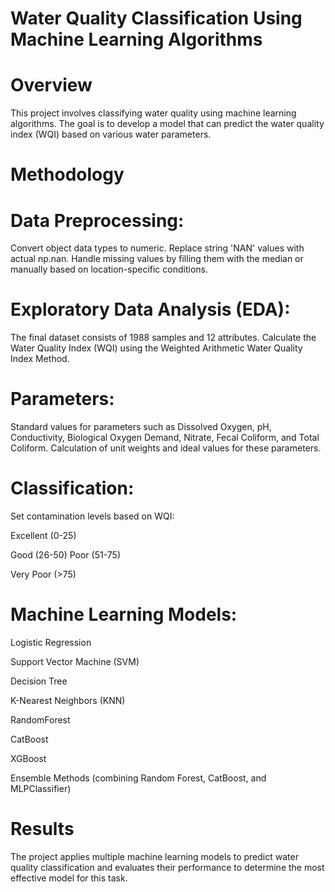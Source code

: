 # Water Quality Classification Using Machine Learning Algorithms

# Overview
This project involves classifying water quality using machine learning algorithms. The goal is to develop a model that can predict the water quality index (WQI) based on various water parameters.

# Methodology
# Data Preprocessing:
Convert object data types to numeric.
Replace string 'NAN' values with actual np.nan.
Handle missing values by filling them with the median or manually based on location-specific conditions.

# Exploratory Data Analysis (EDA):
The final dataset consists of 1988 samples and 12 attributes.
Calculate the Water Quality Index (WQI) using the Weighted Arithmetic Water Quality Index Method.

# Parameters:
Standard values for parameters such as Dissolved Oxygen, pH, Conductivity, Biological Oxygen Demand, Nitrate, Fecal Coliform, and Total Coliform.
Calculation of unit weights and ideal values for these parameters.

# Classification:
Set contamination levels based on WQI:

Excellent (0-25)

Good (26-50)
Poor (51-75)

Very Poor (>75)

# Machine Learning Models:
Logistic Regression

Support Vector Machine (SVM)

Decision Tree

K-Nearest Neighbors (KNN)

RandomForest

CatBoost

XGBoost

Ensemble Methods (combining Random Forest, CatBoost, and MLPClassifier)

# Results
The project applies multiple machine learning models to predict water quality classification and evaluates their performance to determine the most effective model for this task.
